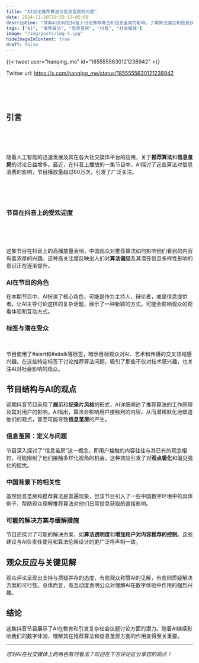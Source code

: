 ```yaml
---
title: "AI谈论推荐算法与信息茧房的问题"
date: 2024-11-10T19:55:13-05:00
description: "探索AI如何在抖音上讨论推荐算法和信息茧房的影响，了解算法偏见和信息获取的潜在影响。"
tags: ["AI", "推荐算法", "信息茧房", "抖音", "社会媒体"]
image: "/img/posts/img-4.jpg"
hideImageInContent: true
draft: false
---
```




{{< tweet user="hanqing_me" id="1855555630121238942" >}}

Twitter url:
https://x.com/hanqing_me/status/1855555630121238942 

<br><br><br>





## 引言

 
 <br><br><br>

随着人工智能的迅速发展及其在各大社交媒体平台的应用，关于**推荐算法**和**信息茧房**的讨论日益增多。最近，在抖音上播放的一集节目中，AI探讨了这些算法对信息消费的影响，节目播放量超过60万次，引发了广泛关注。
<!-- {.spacer-large} -->
 
 <br><br><br>
### 节目在抖音上的受欢迎度
 
 <br><br><br>

这集节目在抖音上的高播放量表明，中国观众对推荐算法如何影响他们看到的内容有着浓厚的兴趣。这种高关注度反映出人们对**算法偏见**及其潜在信息多样性影响的意识正在逐渐提升。

### AI在节目的角色

在本期节目中，AI扮演了核心角色，可能是作为主持人、辩论者，或是信息提供者。让AI主导讨论这样的复杂话题，展示了一种新颖的方式，可能会影响观众的观看体验和互动方式。

<!-- Adds a horizontal line and some space -->

### 标签与潜在受众
&nbsp;&nbsp;&nbsp;

节目使用了#aiart和#aitalk等标签，暗示目标观众对AI、艺术和传播的交叉领域感兴趣。在这些特定标签下讨论推荐算法问题，吸引了那些不仅对技术感兴趣，也关注AI对社会影响的观众。

## 节目结构与AI的观点

这期抖音节目采用了**展示**和**纪录片风格**的形式，AI详细阐述了推荐算法的工作原理及其对用户的影响。AI指出，算法会影响用户接触到的内容，从而潜移默化地塑造他们的观点，甚至可能导致**信息茧房**的产生。


### 信息茧房：定义与问题





节目深入探讨了“信息茧房”这一概念，即用户接触的内容往往与其已有的观念相符，可能限制了他们接触多样化视角的机会。这种效应引发了对**观点极化**和偏见强化的担忧。

### 中国背景下的相关性

虽然信息茧房和推荐算法是普遍现象，但该节目引入了一些中国数字环境中的具体例子，帮助观众理解推荐算法对他们日常信息获取的直接影响。

### 可能的解决方案与缓解措施

节目还探讨了可能的解决方案，如**算法透明度**和**增加用户对内容推荐的控制**。这些建议与AI负责任使用和算法伦理设计的更广泛呼声相一致。

## 观众反应与关键见解

观众评论呈现出支持与质疑并存的态度，有些观众称赞AI的见解，有些则质疑解决方案的可行性。总体而言，高互动度表明公众对理解AI在数字体验中作用的强烈兴趣。

## 结论

这集抖音节目展示了AI在教育和引发复杂社会议题讨论方面的潜力。随着AI继续影响我们的数字体验，理解其在推荐算法和信息茧房方面的作用变得至关重要。

---

*您对AI在社交媒体上的角色有何看法？欢迎在下方评论区分享您的观点！*




